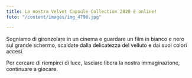 ```yaml
---
title: La nostra Velvet Capsule Collection 2020 è online!
foto: "/content/images/img_4798.jpg"

---
```

Sogniamo di gironzolare in un cinema e guardare un film in bianco e nero sul grande schermo, scaldate dalla delicatezza del velluto e dai suoi colori accesi.

Per cercare di riempirci di luce, lasciare libera la nostra immaginazione, continuare a giocare.